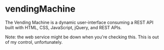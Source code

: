 # vendingMachine

The Vending Machine is a dynamic user-interface consuming a REST API built with HTML, CSS, JavaScript, jQuery, and REST APIs.

Note: the web service might be down when you're checking this. This is out of my control, unfortunately. 
